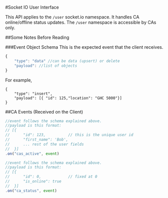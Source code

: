 #Socket IO User Interface

This API applies to the `/user` socket.io namespace. It handles CA online/offline status updates. The `/user` namespace is accessible by CAs only.

##Some Notes Before Reading 

###Event Object Schema 
This is the expected event that the client receives. 

```javascript
{
	"type": "data" //can be data (upsert) or delete
	"payload": //list of objects 
}
```

For example,
```javscript
{
	"type": "insert", 
	"payload": [{ "id": 125,"location": "GHC 5000"}]
}
```

##CA Events (Received on the Client)

```javascript
//event follows the schema explained above. 
//payload is this format: 
// [{
// 		"id": 123,          // this is the unique user id
// 		"first_name": 'Bob',
//		... rest of the user fields
// 	}] 
.on("cas_active", event)
```

```javascript
//event follows the schema explained above. 
//payload is this format: 
// [{
// 		"id": 0,            // fixed at 0
// 		"is_online": true
// 	}] 
.on("ca_status", event)
```
